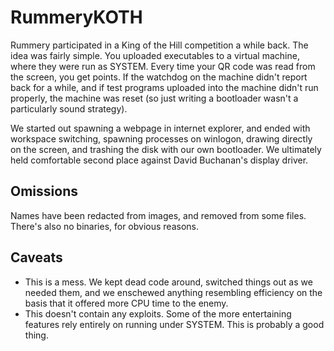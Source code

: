 # RummeryKOTH
Rummery participated in a King of the Hill competition a while back. The idea was fairly simple. You uploaded executables to a virtual machine, where
they were run as SYSTEM. Every time your QR code was read from the screen, you get points. If the watchdog on the machine didn't report back for
a while, and if test programs uploaded into the machine didn't run properly,  the machine was reset (so just writing a bootloader wasn't a
particularly sound strategy).


We started out spawning a webpage in internet explorer, and ended with workspace switching, spawning processes on winlogon, drawing directly
on the screen, and trashing the disk with our own bootloader. We ultimately held comfortable second place against David Buchanan's display driver.

## Omissions
Names have been redacted from images, and removed from some files. There's also no binaries, for obvious reasons.

## Caveats
* This is a mess. We kept dead code around, switched things out as we needed them, and we enschewed anything resembling efficiency on the basis
that it offered more CPU time to the enemy.
* This doesn't contain any exploits. Some of the more entertaining features rely entirely on running under SYSTEM. This is probably a good thing.
